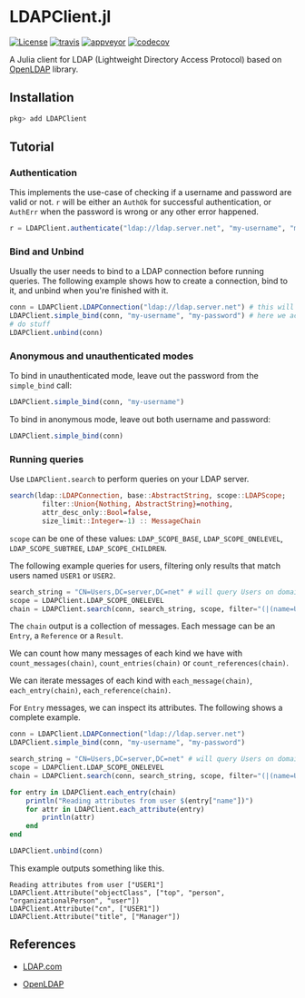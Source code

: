 
# LDAPClient.jl

[![License][license-img]](LICENSE)
[![travis][travis-img]][travis-url]
[![appveyor][appveyor-img]][appveyor-url]
[![codecov][codecov-img]][codecov-url]

[license-img]: http://img.shields.io/badge/license-MIT-brightgreen.svg?style=flat-square
[travis-img]: https://img.shields.io/travis/felipenoris/LDAPClient.jl/master.svg?logo=travis&label=Linux+/+macOS&style=flat-square
[travis-url]: https://travis-ci.org/felipenoris/LDAPClient.jl
[appveyor-img]: https://img.shields.io/appveyor/ci/felipenoris/ldapclient-jl/master.svg?logo=appveyor&label=Windows&style=flat-square
[appveyor-url]: https://ci.appveyor.com/project/felipenoris/ldapclient-jl/branch/master
[codecov-img]: https://img.shields.io/codecov/c/github/felipenoris/LDAPClient.jl/master.svg?label=codecov&style=flat-square
[codecov-url]: http://codecov.io/github/felipenoris/LDAPClient.jl?branch=master

A Julia client for LDAP (Lightweight Directory Access Protocol) based on [OpenLDAP](https://www.openldap.org/) library.

## Installation

```julia
pkg> add LDAPClient
```

## Tutorial

### Authentication

This implements the use-case of checking if a username and password are valid or not.
`r` will be either an `AuthOk` for successful authentication, or `AuthErr` when the
password is wrong or any other error happened.

```julia
r = LDAPClient.authenticate("ldap://ldap.server.net", "my-username", "my-password")
```

### Bind and Unbind

Usually the user needs to bind to a LDAP connection before running queries.
The following example shows how to create a connection, bind to it, and unbind when you're finished with it.

```julia
conn = LDAPClient.LDAPConnection("ldap://ldap.server.net") # this will not connect to the server yet
LDAPClient.simple_bind(conn, "my-username", "my-password") # here we actually get to connect to the server
# do stuff
LDAPClient.unbind(conn)
```

### Anonymous and unauthenticated modes

To bind in unauthenticated mode, leave out the password from the `simple_bind` call:

```julia
LDAPClient.simple_bind(conn, "my-username")
```

To bind in anonymous mode, leave out both username and password:

```julia
LDAPClient.simple_bind(conn)
```

### Running queries

Use `LDAPClient.search` to perform queries on your LDAP server.

```julia
search(ldap::LDAPConnection, base::AbstractString, scope::LDAPScope;
        filter::Union{Nothing, AbstractString}=nothing,
        attr_desc_only::Bool=false,
        size_limit::Integer=-1) :: MessageChain
```

`scope` can be one of these values: `LDAP_SCOPE_BASE`, `LDAP_SCOPE_ONELEVEL`, `LDAP_SCOPE_SUBTREE`, `LDAP_SCOPE_CHILDREN`.

The following example queries for users, filtering only results that match users named `USER1` or `USER2`.

```julia
search_string = "CN=Users,DC=server,DC=net" # will query Users on domain server.net
scope = LDAPClient.LDAP_SCOPE_ONELEVEL
chain = LDAPClient.search(conn, search_string, scope, filter="(|(name=USER1)(name=USER2))")
```

The `chain` output is a collection of messages.
Each message can be an `Entry`, a `Reference` or a `Result`.

We can count how many messages of each kind we have with `count_messages(chain)`, `count_entries(chain)` or `count_references(chain)`.

We can iterate messages of each kind with `each_message(chain)`, `each_entry(chain)`, `each_reference(chain)`.

For `Entry` messages, we can inspect its attributes. The following shows a complete example.

```julia
conn = LDAPClient.LDAPConnection("ldap://ldap.server.net")
LDAPClient.simple_bind(conn, "my-username", "my-password")

search_string = "CN=Users,DC=server,DC=net" # will query Users on domain server.net
scope = LDAPClient.LDAP_SCOPE_ONELEVEL
chain = LDAPClient.search(conn, search_string, scope, filter="(|(name=USER1)(name=USER2))")

for entry in LDAPClient.each_entry(chain)
    println("Reading attributes from user $(entry["name"])")
    for attr in LDAPClient.each_attribute(entry)
        println(attr)
    end
end

LDAPClient.unbind(conn)
```

This example outputs something like this.

```
Reading attributes from user ["USER1"]
LDAPClient.Attribute("objectClass", ["top", "person", "organizationalPerson", "user"])
LDAPClient.Attribute("cn", ["USER1"])
LDAPClient.Attribute("title", ["Manager"])
```

## References

* [LDAP.com](https://ldap.com/)

* [OpenLDAP](https://www.openldap.org/)
